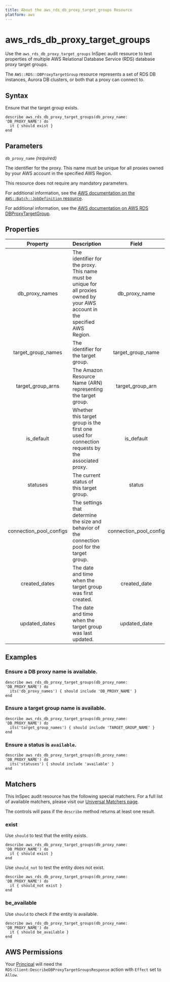 ```yaml
---
title: About the aws_rds_db_proxy_target_groups Resource
platform: aws
---
```


# aws_rds_db_proxy_target_groups

Use the `aws_rds_db_proxy_target_groups` InSpec audit resource to test properties of multiple AWS Relational Database Service (RDS) database proxy target groups.

The `AWS::RDS::DBProxyTargetGroup` resource represents a set of RDS DB instances, Aurora DB clusters, or both that a proxy can connect to.

## Syntax

Ensure that the target group exists.

    describe aws_rds_db_proxy_target_groups(db_proxy_name: 'DB_PROXY_NAME') do
      it { should exist }
    end

## Parameters

`db_proxy_name` _(required)_

The identifier for the proxy. This name must be unique for all proxies owned by your AWS account in the specified AWS Region.

This resource does not require any mandatory parameters.

For additional information, see the [AWS documentation on the `AWS::Batch::JobDefinition` resource](https://docs.aws.amazon.com/AWSCloudFormation/latest/UserGuide/aws-resource-batch-jobdefinition.html).


For additional information, see the [AWS documentation on AWS RDS DBProxyTargetGroup](https://docs.aws.amazon.com/AWSCloudFormation/latest/UserGuide/aws-resource-rds-dbproxytargetgroup.html).

## Properties

| Property | Description | Field |
| :---: | :--- | :---: |
| db_proxy_names | The identifier for the proxy. This name must be unique for all proxies owned by your AWS account in the specified AWS Region. | db_proxy_name |
| target_group_names | The identifier for the target group. | target_group_name |
| target_group_arns | The Amazon Resource Name (ARN) representing the target group. | target_group_arn |
| is_default | Whether this target group is the first one used for connection requests by the associated proxy. | is_default |
| statuses | The current status of this target group. | status |
| connection_pool_configs | The settings that determine the size and behavior of the connection pool for the target group. | connection_pool_config |
| created_dates | The date and time when the target group was first created. | created_date |
| updated_dates | The date and time when the target group was last updated. | updated_date |

## Examples

### Ensure a DB proxy name is available.

    describe aws_rds_db_proxy_target_groups(db_proxy_name: 'DB_PROXY_NAME') do
      its('db_proxy_names') { should include 'DB_PROXY_NAME' }
    end

### Ensure a target group name is available.

    describe aws_rds_db_proxy_target_groups(db_proxy_name: 'DB_PROXY_NAME') do
      its('target_group_names') { should include 'TARGET_GROUP_NAME' }
    end

### Ensure a status is `available`.

    describe aws_rds_db_proxy_target_groups(db_proxy_name: 'DB_PROXY_NAME') do
      its('statuses') { should include 'available' }
    end

## Matchers

This InSpec audit resource has the following special matchers. For a full list of available matchers, please visit our [Universal Matchers page](https://www.inspec.io/docs/reference/matchers/).

The controls will pass if the `describe` method returns at least one result.

### exist

Use `should` to test that the entity exists.

    describe aws_rds_db_proxy_target_groups(db_proxy_name: 'DB_PROXY_NAME') do
      it { should exist }
    end

Use `should_not` to test the entity does not exist.

    describe aws_rds_db_proxy_target_groups(db_proxy_name: 'DB_PROXY_NAME') do
      it { should_not exist }
    end

### be_available

Use `should` to check if the entity is available.

    describe aws_rds_db_proxy_target_groups(db_proxy_name: 'DB_PROXY_NAME') do
      it { should be_available }
    end

## AWS Permissions

Your [Principal](https://docs.aws.amazon.com/IAM/latest/UserGuide/intro-structure.html#intro-structure-principal) will need the `RDS:Client:DescribeDBProxyTargetGroupsResponse` action with `Effect` set to `Allow`.

